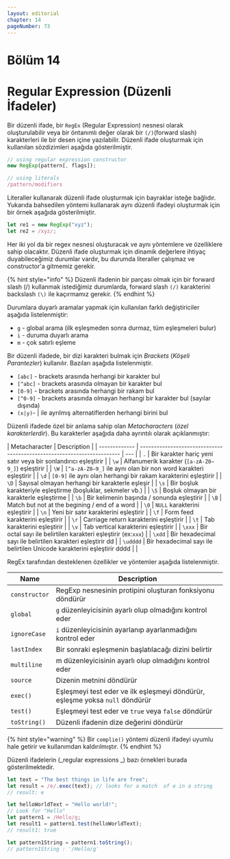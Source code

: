 ```yaml
---
layout: editorial
chapter: 14
pageNumber: 73
---
```


# Bölüm 14

# Regular Expression (Düzenli İfadeler)

Bir düzenli ifade, bir `RegEx` (Regular Expression) nesnesi olarak oluşturulabilir veya bir öntanımlı değer olarak bir `(/)`(forward slash) karakterleri ile bir desen içine yazılabilir. Düzenli ifade oluşturmak için kullanılan sözdizimleri aşağıda gösterilmiştir.

```javascript
// using regular expression constructor
new RegExp(pattern[, flags]);

// using literals
/pattern/modifiers
```

Literaller kullanarak düzenli ifade oluşturmak için bayraklar isteğe bağlıdır. Yukarıda bahsedilen yöntemi kullanarak aynı düzenli ifadeyi oluşturmak için bir örnek aşağıda gösterilmiştir.

```javascript
let re1 = new RegExp("xyz");
let re2 = /xyz/;
```

Her iki yol da bir regex nesnesi oluşturacak ve aynı yöntemlere ve özelliklere sahip olacaktır. Düzenli ifade oluşturmak için dinamik değerlere ihtiyaç duyabileceğimiz durumlar vardır, bu durumda literaller çalışmaz ve constructor'a gitmemiz gerekir.

{% hint style="info" %}
Düzenli ifadenin bir parçası olmak için bir forward slash (/) kullanmak istediğimiz durumlarda, forward slash `(/)` karakterini backslash `(\)` ile kaçırmamız gerekir.
{% endhint %}

Durumlara duyarlı aramalar yapmak için kullanılan farklı değiştiriciler aşağıda listelenmiştir:

- `g` - global arama (ilk eşleşmeden sonra durmaz, tüm eşleşmeleri bulur)
- `i` - duruma duyarlı arama
- `m` - çok satırlı eşleme

Bir düzenli ifadede, bir dizi karakteri bulmak için _Brackets_ (_Köşeli Parantezler_) kullanılır. Bazıları aşağıda listelenmiştir.

- `[abc]` - brackets arasında herhangi bir karakter bul
- `[^abc]` - brackets arasında olmayan bir karakter bul
- `[0-9]` - brackets arasında herhangi bir rakam bul
- `[^0-9]` - brackets arasında olmayan herhangi bir karakter bul (sayılar dışında)
- `(x|y)`- | ile ayrılmış alternatiflerden herhangi birini bul

Düzenli ifadede özel bir anlama sahip olan _Metacharacters_ (_özel karakterlerdir_). Bu karakterler aşağıda daha ayrıntılı olarak açıklanmıştır:

| Metacharacter | Description                                                             |
| ------------- | ----------------------------------------------------------------------- | --- |
| `.`           | Bir karakter hariç yeni satır veya bir sonlandırıcı eşleştirir          |
| `\w`          | Alfanumerik karakter (`[a-zA-Z0–9_]`) eşleştirir                        |
| `\W`          | `[^a-zA-Z0–9_]` ile aynı olan bir non word karakteri eşleştirir         |
| `\d`          | `[0-9]` ile aynı olan herhangi bir rakam karakterini eşleştirir         |
| `\D`          | Sayısal olmayan herhangi bir karakterle eşleşir                         |
| `\s`          | Bir boşluk karakteriyle eşleştirme (boşluklar, sekmeler vb.)            |
| `\S`          | Boşluk olmayan bir karakterle eşleştirme                                |
| `\b`          | Bir kelimenin başında / sonunda eşleştirir                              |
| `\B`          | Match but not at the begining / end of a word                           |
| `\0`          | `NULL` karakterini eşleştirir                                           |
| `\n`          | Yeni bir satır karakterini eşleştirir                                   |
| `\f`          | Form feed karakterini eşleştirir                                        |
| `\r`          | Carriage return karakterini eşleştirir                                  |
| `\t`          | Tab karakterini eşleştirir                                              |
| `\v`          | Tab vertical karakterini eşleştirir                                     |
| `\xxx`        | Bir octal sayı ile belirtilen karakteri eşleştirir (ex:`xxx`)           |
| `\xdd`        | Bir hexadecimal sayı ile belirtilen karakteri eşleştirir dd             |
| `\udddd`      | Bir hexadecimal sayı ile belirtilen Unicode karakterini eşleştirir dddd |     |

RegEx tarafından desteklenen özellikler ve yöntemler aşağıda listelenmiştir.

| Name          | Description                                                                  |
| ------------- | ---------------------------------------------------------------------------- |
| `constructor` | RegExp nesnesinin protipini oluşturan fonksiyonu döndürür                    |
| `global`      | `g` düzenleyicisinin ayarlı olup olmadığını kontrol eder                     |
| `ignoreCase`  | `i` düzenleyicisinin ayarlanıp ayarlanmadığını kontrol eder                  |
| `lastIndex`   | Bir sonraki eşleşmenin başlatılacağı dizini belirtir                         |
| `multiline`   | m düzenleyicisinin ayarlı olup olmadığını kontrol eder                       |
| `source`      | Dizenin metnini döndürür                                                     |
| `exec()`      | Eşleşmeyi test eder ve ilk eşleşmeyi döndürür, eşleşme yoksa `null` döndürür |
| `test()`      | Eşleşmeyi test eder ve `true` veya `false` döndürür                          |
| `toString()`  | Düzenli ifadenin dize değerini döndürür                                      |

{% hint style="warning" %}
Bir `complie()` yöntemi düzenli ifadeyi uyumlu hale getirir ve kullanımdan kaldırılmıştır.
{% endhint %}

Düzenli ifadelerin (_regular expressions _) bazı örnekleri burada gösterilmektedir.

```javascript
let text = "The best things in life are free";
let result = /e/.exec(text); // looks for a match  of e in a string
// result: e

let helloWorldText = "Hello world!";
// Look for "Hello"
let pattern1 = /Hello/g;
let result1 = pattern1.test(helloWorldText);
// result1: true

let pattern1String = pattern1.toString();
// pattern1String : '/Hello/g'
```
